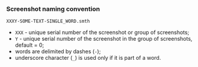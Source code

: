 ### Screenshot naming convention

`XXXY-SOME-TEXT-SINGLE_WORD.smth`

- `XXX` - unique serial number of the screenshot or group of screenshots;
- `Y` - unique serial number of the screenshot in the group of screenshots, default = 0;
- words are delimited by dashes (`-`);
- underscore character (`_`) is used only if it is part of a word. 
